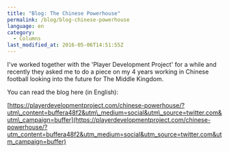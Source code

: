 ```yaml
---
title: "Blog: The Chinese Powerhouse"
permalink: /blog/blog-chinese-powerhouse
language: en
category:
  - Columns
last_modified_at: 2016-05-06T14:51:55Z
---
```


I've worked together with the 'Player Development Project' for a while and recently they asked me to do a piece on my 4 years working in Chinese football looking into the future for The Middle Kingdom.

You can read the blog here (in English):

[https://playerdevelopmentproject.com/chinese-powerhouse/?utm\_content=buffera48f2&utm\_medium=social&utm\_source=twitter.com&utm\_campaign=buffer](https://playerdevelopmentproject.com/chinese-powerhouse/?utm_content=buffera48f2&utm_medium=social&utm_source=twitter.com&utm_campaign=buffer​)
